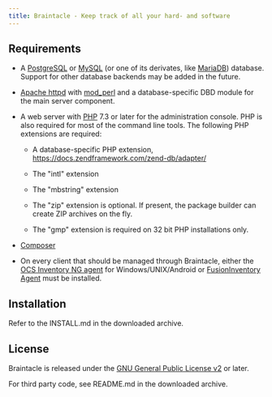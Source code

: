 ```yaml
---
title: Braintacle - Keep track of all your hard- and software
---
```


Requirements
------------

- A [PostgreSQL](https://postgresql.org) or [MySQL](https://www.mysql.com) (or one of its derivates, like [MariaDB](https://mariadb.org)) database.
  Support for other database backends may be added in the future.

- [Apache httpd](http://httpd.apache.org) with [mod_perl](https://perl.apache.org) and a database-specific DBD module for the
  main server component.

- A web server with [PHP](https://php.net) 7.3 or later for the administration
  console. PHP is also required for most of the command line tools. The following
  PHP extensions are required:

  - A database-specific PHP extension,
  <https://docs.zendframework.com/zend-db/adapter/>

  - The "intl" extension

  - The "mbstring" extension

  - The "zip" extension is optional. If present, the package builder can create ZIP
    archives on the fly.

  - The "gmp" extension is required on 32 bit PHP installations only.

- [Composer](https://getcomposer.org/)

- On every client that should be managed through Braintacle, either the
  [OCS Inventory NG agent](https://github.com/OCSInventory-NG/) for Windows/UNIX/Android or
  [FusionInventory Agent](http://www.fusioninventory.org/documentation/agent/installation/)
  must be installed.


Installation
------------

Refer to the INSTALL.md in the downloaded archive.

License
-------

Braintacle is released under the [GNU General Public License v2](http://www.gnu.org/licenses/old-licenses/gpl-2.0.html) or later.

For third party code, see README.md in the downloaded archive.
